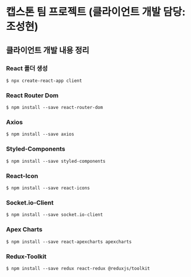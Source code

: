 # 캡스톤 팀 프로젝트 (클라이언트 개발 담당: 조성현)

## 클라이언트 개발 내용 정리

### React 폴더 생성

```
$ npx create-react-app client
```

### React Router Dom

```
$ npm install --save react-router-dom
```

### Axios
```
$ npm install --save axios
```

### Styled-Components
```
$ npm install --save styled-components
```

### React-Icon
```
$ npm install --save react-icons
```

### Socket.io-Client
```
$ npm install --save socket.io-client
```

### Apex Charts
```
$ npm install --save react-apexcharts apexcharts
```

### Redux-Toolkit
```
$ npm install --save redux react-redux @reduxjs/toolkit
```